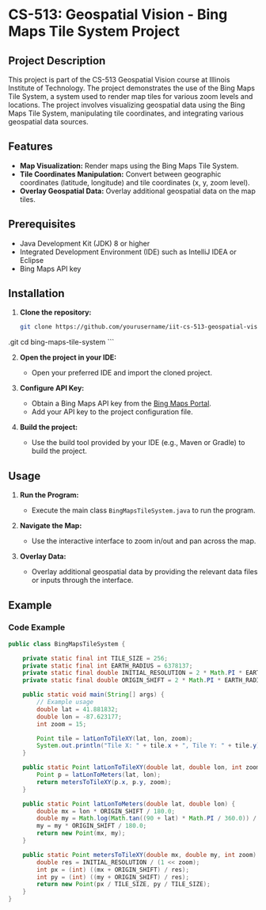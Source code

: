# CS-513: Geospatial Vision - Bing Maps Tile System Project

## Project Description
This project is part of the CS-513 Geospatial Vision course at Illinois Institute of Technology. The project demonstrates the use of the Bing Maps Tile System, a system used to render map tiles for various zoom levels and locations. The project involves visualizing geospatial data using the Bing Maps Tile System, manipulating tile coordinates, and integrating various geospatial data sources.

## Features
- **Map Visualization:** Render maps using the Bing Maps Tile System.
- **Tile Coordinates Manipulation:** Convert between geographic coordinates (latitude, longitude) and tile coordinates (x, y, zoom level).
- **Overlay Geospatial Data:** Overlay additional geospatial data on the map tiles.

## Prerequisites
- Java Development Kit (JDK) 8 or higher
- Integrated Development Environment (IDE) such as IntelliJ IDEA or Eclipse
- Bing Maps API key

## Installation

1. **Clone the repository:**
    ```sh
    git clone https://github.com/yourusername/iit-cs-513-geospatial-vision-bing-tile-map-project
.git
    cd bing-maps-tile-system
    ```

2. **Open the project in your IDE:**
    - Open your preferred IDE and import the cloned project.

3. **Configure API Key:**
    - Obtain a Bing Maps API key from the [Bing Maps Portal](https://www.bingmapsportal.com/).
    - Add your API key to the project configuration file.

4. **Build the project:**
    - Use the build tool provided by your IDE (e.g., Maven or Gradle) to build the project.

## Usage

1. **Run the Program:**
    - Execute the main class `BingMapsTileSystem.java` to run the program.

2. **Navigate the Map:**
    - Use the interactive interface to zoom in/out and pan across the map.

3. **Overlay Data:**
    - Overlay additional geospatial data by providing the relevant data files or inputs through the interface.

## Example

### Code Example
```java
public class BingMapsTileSystem {

    private static final int TILE_SIZE = 256;
    private static final int EARTH_RADIUS = 6378137;
    private static final double INITIAL_RESOLUTION = 2 * Math.PI * EARTH_RADIUS / TILE_SIZE;
    private static final double ORIGIN_SHIFT = 2 * Math.PI * EARTH_RADIUS / 2.0;

    public static void main(String[] args) {
        // Example usage
        double lat = 41.881832;
        double lon = -87.623177;
        int zoom = 15;

        Point tile = latLonToTileXY(lat, lon, zoom);
        System.out.println("Tile X: " + tile.x + ", Tile Y: " + tile.y);
    }

    public static Point latLonToTileXY(double lat, double lon, int zoom) {
        Point p = latLonToMeters(lat, lon);
        return metersToTileXY(p.x, p.y, zoom);
    }

    public static Point latLonToMeters(double lat, double lon) {
        double mx = lon * ORIGIN_SHIFT / 180.0;
        double my = Math.log(Math.tan((90 + lat) * Math.PI / 360.0)) / (Math.PI / 180.0);
        my = my * ORIGIN_SHIFT / 180.0;
        return new Point(mx, my);
    }

    public static Point metersToTileXY(double mx, double my, int zoom) {
        double res = INITIAL_RESOLUTION / (1 << zoom);
        int px = (int) ((mx + ORIGIN_SHIFT) / res);
        int py = (int) ((my + ORIGIN_SHIFT) / res);
        return new Point(px / TILE_SIZE, py / TILE_SIZE);
    }
}


